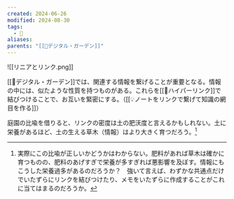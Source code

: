 ```yaml
---
created: 2024-06-26
modified: 2024-08-30
tags:
  - 📝
aliases: 
parents: "[[📝デジタル・ガーデン]]"
---
```

![[リニアとリンク.png]]

[[📝デジタル・ガーデン]]では、関連する情報を繋げることが重要となる。情報の中には、似たような性質を持つものがある。これらを[[📝ハイパーリンク]]で結びつけることで、お互いを緊密にする。（[[💡ノートをリンクで繋げて知識の網目を作る]]）

庭園の比喩を借りると、リンクの密度は土の肥沃度と言えるかもしれない。土に栄養があるほど、土の生える草木（情報）はより大きく育つだろう。[^collect]

[^collect]:  実際にこの比喩が正しいかどうかはわからない。肥料があれば草木は確かに育つものの、肥料のあげすぎで栄養が多すぎれば悪影響を及ぼす。情報にもこうした栄養過多があるのだろうか？　強いて言えば、わずかな共通点だけでいたずらにリンクを結びつけたり、メモをいたずらに作成することがこれに当てはまるのだろうか。